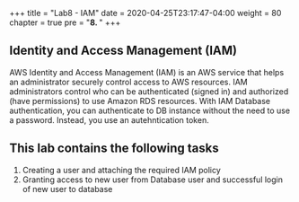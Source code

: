 +++
title = "Lab8 - IAM"
date = 2020-04-25T23:17:47-04:00
weight = 80
chapter = true
pre = "<b>8. </b>"
+++

## Identity and Access Management (IAM)

<div align="left">AWS Identity and Access Management (IAM) is an AWS service that helps an administrator securely control access to AWS resources. IAM administrators control who can be authenticated (signed in) and authorized (have permissions) to use Amazon RDS resources. With IAM Database authentication, you can authenticate to DB instance without the need to use a password.  Instead, you use an autehntication token. 
</div>

## This lab contains the following tasks
1. Creating a user and attaching the required IAM policy
2. Granting access to new user from Database user and successful login of new user to database
